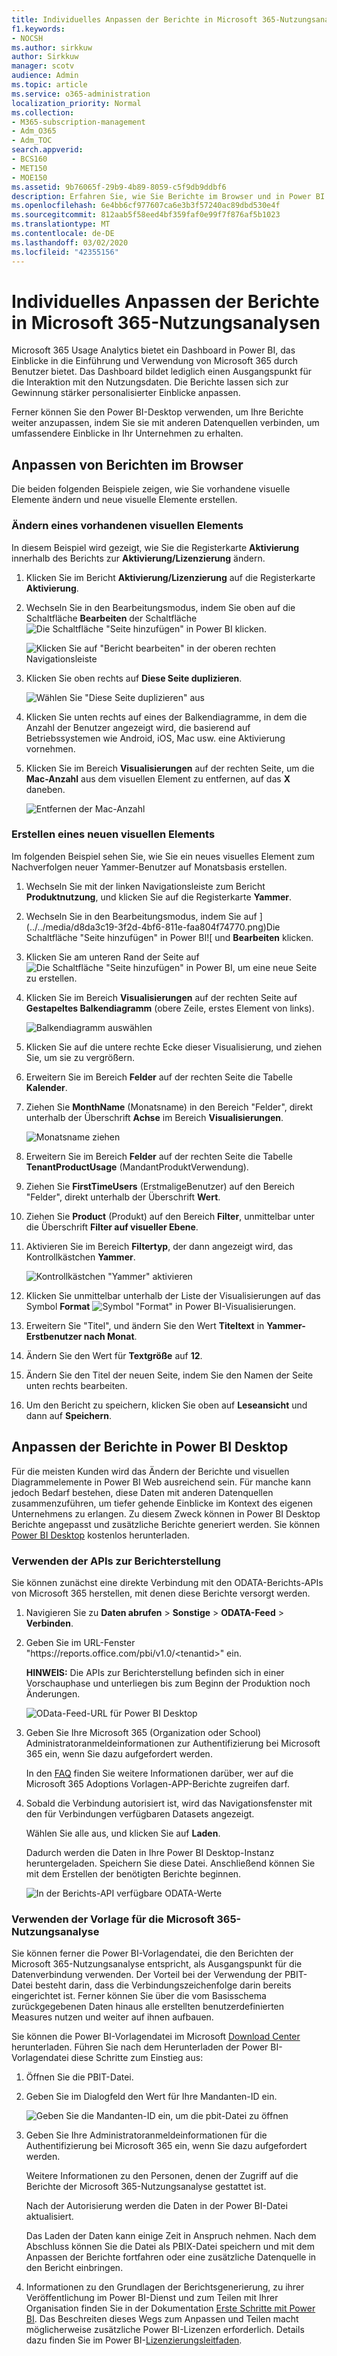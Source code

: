 ```yaml
---
title: Individuelles Anpassen der Berichte in Microsoft 365-Nutzungsanalysen
f1.keywords:
- NOCSH
ms.author: sirkkuw
author: Sirkkuw
manager: scotv
audience: Admin
ms.topic: article
ms.service: o365-administration
localization_priority: Normal
ms.collection:
- M365-subscription-management
- Adm_O365
- Adm_TOC
search.appverid:
- BCS160
- MET150
- MOE150
ms.assetid: 9b76065f-29b9-4b89-8059-c5f9db9ddbf6
description: Erfahren Sie, wie Sie Berichte im Browser und in Power BI Desktop anpassen können.
ms.openlocfilehash: 6e4bb6cf977607ca6e3b3f57240ac89dbd530e4f
ms.sourcegitcommit: 812aab5f58eed4bf359faf0e99f7f876af5b1023
ms.translationtype: MT
ms.contentlocale: de-DE
ms.lasthandoff: 03/02/2020
ms.locfileid: "42355156"
---
```

# <a name="customize-the-reports-in-microsoft-365-usage-analytics"></a>Individuelles Anpassen der Berichte in Microsoft 365-Nutzungsanalysen

Microsoft 365 Usage Analytics bietet ein Dashboard in Power BI, das Einblicke in die Einführung und Verwendung von Microsoft 365 durch Benutzer bietet. Das Dashboard bildet lediglich einen Ausgangspunkt für die Interaktion mit den Nutzungsdaten. Die Berichte lassen sich zur Gewinnung stärker personalisierter Einblicke anpassen.
  
Ferner können Sie den Power BI-Desktop verwenden, um Ihre Berichte weiter anzupassen, indem Sie sie mit anderen Datenquellen verbinden, um umfassendere Einblicke in Ihr Unternehmen zu erhalten.
  
## <a name="customizing-reports-in-the-browser"></a>Anpassen von Berichten im Browser

Die beiden folgenden Beispiele zeigen, wie Sie vorhandene visuelle Elemente ändern und neue visuelle Elemente erstellen.
  
### <a name="modify-an-existing-visual"></a>Ändern eines vorhandenen visuellen Elements

In diesem Beispiel wird gezeigt, wie Sie die Registerkarte **Aktivierung** innerhalb des Berichts zur **Aktivierung/Lizenzierung** ändern. 
  
1. Klicken Sie im Bericht **Aktivierung/Lizenzierung** auf die Registerkarte **Aktivierung**.
    
2. Wechseln Sie in den Bearbeitungsmodus, indem Sie oben auf die Schaltfläche **Bearbeiten** der Schaltfläche ![Die Schaltfläche "Seite hinzufügen" in Power BI](../../media/d8da3c19-3f2d-4bf6-811e-faa804f74770.png) klicken. 
    
    ![Klicken Sie auf "Bericht bearbeiten" in der oberen rechten Navigationsleiste](../../media/e2c16663-1fbd-4d7f-887c-0cbb891d3b3d.png)
  
3. Klicken Sie oben rechts auf **Diese Seite duplizieren**.
    
    ![Wählen Sie "Diese Seite duplizieren" aus](../../media/b2d18dcd-6b82-4ce7-ab79-1b24e3721309.png)
  
4. Klicken Sie unten rechts auf eines der Balkendiagramme, in dem die Anzahl der Benutzer angezeigt wird, die basierend auf Betriebssystemen wie Android, iOS, Mac usw. eine Aktivierung vornehmen.
    
5. Klicken Sie im Bereich **Visualisierungen** auf der rechten Seite, um die **Mac-Anzahl** aus dem visuellen Element zu entfernen, auf das **X** daneben.

    ![Entfernen der Mac-Anzahl](../../media/ce3d8358-df57-4f64-bd25-ac5be7fc8713.png)    
    
### <a name="create-a-new-visual"></a>Erstellen eines neuen visuellen Elements

Im folgenden Beispiel sehen Sie, wie Sie ein neues visuelles Element zum Nachverfolgen neuer Yammer-Benutzer auf Monatsbasis erstellen.
  
1. Wechseln Sie mit der linken Navigationsleiste zum Bericht **Produktnutzung**, und klicken Sie auf die Registerkarte **Yammer**.
    
2. Wechseln Sie in den Bearbeitungsmodus, indem Sie auf ](../../media/d8da3c19-3f2d-4bf6-811e-faa804f74770.png)Die Schaltfläche "Seite hinzufügen" in Power BI![ und **Bearbeiten** klicken. 
    
3. Klicken Sie am unteren Rand der Seite auf  ![Die Schaltfläche "Seite hinzufügen" in Power BI,](../../media/d3b8c117-17d4-4f53-b078-8fefc2155b24.png) um eine neue Seite zu erstellen.
  
4. Klicken Sie im Bereich **Visualisierungen** auf der rechten Seite auf **Gestapeltes Balkendiagramm** (obere Zeile, erstes Element von links).

    ![Balkendiagramm auswählen](../../media/214c3fed-6eae-43e6-83fb-708a2d74406e.png)
    
5. Klicken Sie auf die untere rechte Ecke dieser Visualisierung, und ziehen Sie, um sie zu vergrößern.

6. Erweitern Sie im Bereich **Felder** auf der rechten Seite die Tabelle **Kalender**.

7. Ziehen Sie **MonthName** (Monatsname) in den Bereich "Felder", direkt unterhalb der Überschrift **Achse** im Bereich **Visualisierungen**.
 
    ![Monatsname ziehen](../../media/bff99987-8c4b-4618-89fd-47df557b0ed7.png)
    
8. Erweitern Sie im Bereich **Felder** auf der rechten Seite die Tabelle **TenantProductUsage** (MandantProduktVerwendung).

9. Ziehen Sie **FirstTimeUsers** (ErstmaligeBenutzer) auf den Bereich "Felder", direkt unterhalb der Überschrift **Wert**.

10. Ziehen Sie **Product** (Produkt) auf den Bereich **Filter**, unmittelbar unter die Überschrift **Filter auf visueller Ebene**.

11. Aktivieren Sie im Bereich **Filtertyp**, der dann angezeigt wird, das Kontrollkästchen **Yammer**.

    ![Kontrollkästchen "Yammer" aktivieren](../../media/82e99730-0de9-42da-928a-76aab0c3e609.png)
  
12. Klicken Sie unmittelbar unterhalb der Liste der Visualisierungen auf das Symbol **Format** ![Symbol "Format" in Power BI-Visualisierungen](../../media/ee0602f3-3df5-4930-b862-db1d90ae4ae2.png).

13. Erweitern Sie "Titel", und ändern Sie den Wert **Titeltext** in **Yammer-Erstbenutzer nach Monat**.
    
14. Ändern Sie den Wert für **Textgröße** auf **12**.
    
15. Ändern Sie den Titel der neuen Seite, indem Sie den Namen der Seite unten rechts bearbeiten.

16.  Um den Bericht zu speichern, klicken Sie oben auf **Leseansicht** und dann auf **Speichern**.
    
## <a name="customizing-the-reports-in-power-bi-desktop"></a>Anpassen der Berichte in Power BI Desktop

Für die meisten Kunden wird das Ändern der Berichte und visuellen Diagrammelemente in Power BI Web ausreichend sein. Für manche kann jedoch Bedarf bestehen, diese Daten mit anderen Datenquellen zusammenzuführen, um tiefer gehende Einblicke im Kontext des eigenen Unternehmens zu erlangen. Zu diesem Zweck können in Power BI Desktop Berichte angepasst und zusätzliche Berichte generiert werden. Sie können [Power BI Desktop](https://go.microsoft.com/fwlink/p/?linkid=849797) kostenlos herunterladen. 
  
### <a name="use-the-reporting-apis"></a>Verwenden der APIs zur Berichterstellung

Sie können zunächst eine direkte Verbindung mit den ODATA-Berichts-APIs von Microsoft 365 herstellen, mit denen diese Berichte versorgt werden.
  
1. Navigieren Sie zu **Daten abrufen** \> **Sonstige** \> **ODATA-Feed** \> **Verbinden**.
    
2. Geben Sie im URL-Fenster "https://<i></i>reports.office.com/pbi/v1.0/\<tenantid\>" ein.
    
    **HINWEIS:** Die APIs zur Berichterstellung befinden sich in einer Vorschauphase und unterliegen bis zum Beginn der Produktion noch Änderungen. 
  
    ![OData-Feed-URL für Power BI Desktop](../../media/c0ef967e-a454-4eba-bc8e-61e113170053.png)
  
3. Geben Sie Ihre Microsoft 365 (Organization oder School) Administratoranmeldeinformationen zur Authentifizierung bei Microsoft 365 ein, wenn Sie dazu aufgefordert werden.
    
    In den [FAQ](usage-analytics.md#faq) finden Sie weitere Informationen darüber, wer auf die Microsoft 365 Adoptions Vorlagen-APP-Berichte zugreifen darf. 
    
4. Sobald die Verbindung autorisiert ist, wird das Navigationsfenster mit den für Verbindungen verfügbaren Datasets angezeigt.
    
    Wählen Sie alle aus, und klicken Sie auf **Laden**.
    
    Dadurch werden die Daten in Ihre Power BI Desktop-Instanz heruntergeladen. Speichern Sie diese Datei. Anschließend können Sie mit dem Erstellen der benötigten Berichte beginnen.
    
    ![In der Berichts-API verfügbare ODATA-Werte](../../media/545b4d17-dbbd-4cfc-b75a-a8b27283d438.png)
  
### <a name="use-the-microsoft-365-usage-analytics-template"></a>Verwenden der Vorlage für die Microsoft 365-Nutzungsanalyse

Sie können ferner die Power BI-Vorlagendatei, die den Berichten der Microsoft 365-Nutzungsanalyse entspricht, als Ausgangspunkt für die Datenverbindung verwenden. Der Vorteil bei der Verwendung der PBIT-Datei besteht darin, dass die Verbindungszeichenfolge darin bereits eingerichtet ist. Ferner können Sie über die vom Basisschema zurückgegebenen Daten hinaus alle erstellten benutzerdefinierten Measures nutzen und weiter auf ihnen aufbauen.
  
Sie können die Power BI-Vorlagendatei im Microsoft [Download Center](https://download.microsoft.com/download/7/8/2/782ba8a7-8d89-4958-a315-dab04c3b620c/Microsoft%20365%20Usage%20Analytics.pbit) herunterladen. Führen Sie nach dem Herunterladen der Power BI-Vorlagendatei diese Schritte zum Einstieg aus:
  
1. Öffnen Sie die PBIT-Datei.
    
2. Geben Sie im Dialogfeld den Wert für Ihre Mandanten-ID ein.
    
    ![Geben Sie die Mandanten-ID ein, um die pbit-Datei zu öffnen](../../media/071ed0bf-8b9d-49c6-81fc-fd4c6cc85bd3.png)
  
3. Geben Sie Ihre Administratoranmeldeinformationen für die Authentifizierung bei Microsoft 365 ein, wenn Sie dazu aufgefordert werden.
    
     Weitere Informationen zu den Personen, denen der Zugriff auf die Berichte der Microsoft 365-Nutzungsanalyse gestattet ist. 
    
    Nach der Autorisierung werden die Daten in der Power BI-Datei aktualisiert.
    
    Das Laden der Daten kann einige Zeit in Anspruch nehmen. Nach dem Abschluss können Sie die Datei als PBIX-Datei speichern und mit dem Anpassen der Berichte fortfahren oder eine zusätzliche Datenquelle in den Bericht einbringen.
    
4. Informationen zu den Grundlagen der Berichtsgenerierung, zu ihrer Veröffentlichung im Power BI-Dienst und zum Teilen mit Ihrer Organisation finden Sie in der Dokumentation [Erste Schritte mit Power BI](https://go.microsoft.com/fwlink/?linkid=849802). Das Beschreiten dieses Wegs zum Anpassen und Teilen macht möglicherweise zusätzliche Power BI-Lizenzen erforderlich. Details dazu finden Sie im Power BI-[Lizenzierungsleitfaden](https://go.microsoft.com/fwlink/p/?linkid=849803). 
    

